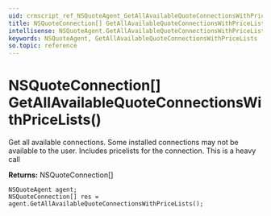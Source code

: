 ```yaml
---
uid: crmscript_ref_NSQuoteAgent_GetAllAvailableQuoteConnectionsWithPriceLists
title: NSQuoteConnection[] GetAllAvailableQuoteConnectionsWithPriceLists()
intellisense: NSQuoteAgent.GetAllAvailableQuoteConnectionsWithPriceLists
keywords: NSQuoteAgent, GetAllAvailableQuoteConnectionsWithPriceLists
so.topic: reference
---
```


# NSQuoteConnection[] GetAllAvailableQuoteConnectionsWithPriceLists()

Get all available connections. Some installed connections may not be available to the user. Includes pricelists for the connection. This is a heavy call

**Returns:** NSQuoteConnection[]

```crmscript
NSQuoteAgent agent;
NSQuoteConnection[] res = agent.GetAllAvailableQuoteConnectionsWithPriceLists();
```

